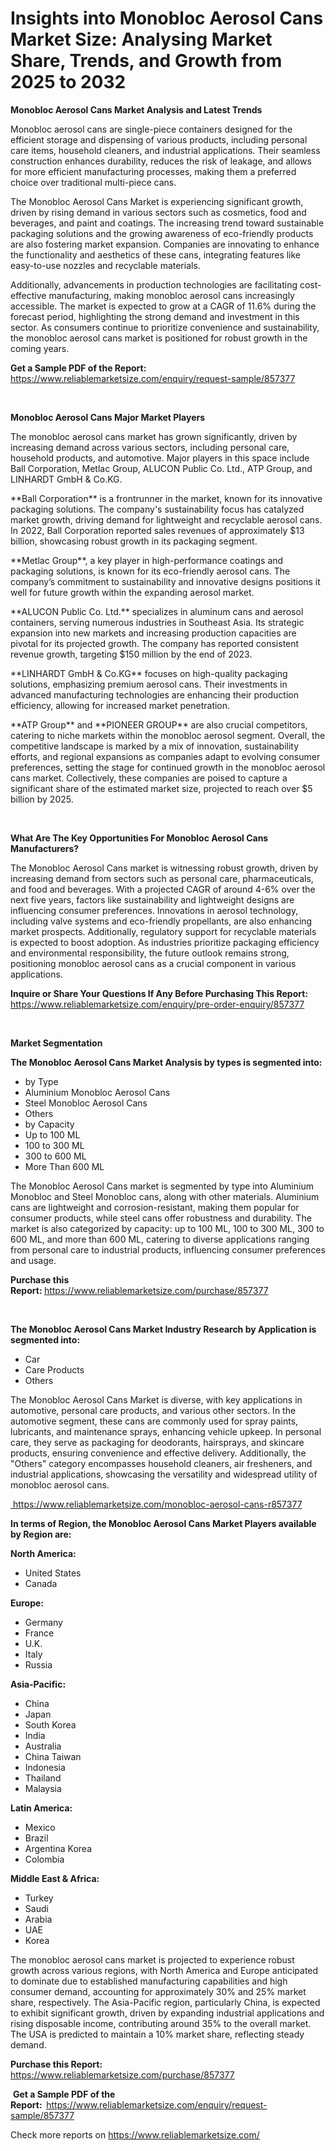 <p><h1>Insights into Monobloc Aerosol Cans Market Size: Analysing Market Share, Trends, and Growth from 2025 to 2032</h1></p><p><strong>Monobloc Aerosol Cans Market Analysis and Latest Trends</strong></p>
<p><p>Monobloc aerosol cans are single-piece containers designed for the efficient storage and dispensing of various products, including personal care items, household cleaners, and industrial applications. Their seamless construction enhances durability, reduces the risk of leakage, and allows for more efficient manufacturing processes, making them a preferred choice over traditional multi-piece cans.</p><p>The Monobloc Aerosol Cans Market is experiencing significant growth, driven by rising demand in various sectors such as cosmetics, food and beverages, and paint and coatings. The increasing trend toward sustainable packaging solutions and the growing awareness of eco-friendly products are also fostering market expansion. Companies are innovating to enhance the functionality and aesthetics of these cans, integrating features like easy-to-use nozzles and recyclable materials.</p><p>Additionally, advancements in production technologies are facilitating cost-effective manufacturing, making monobloc aerosol cans increasingly accessible. The market is expected to grow at a CAGR of 11.6% during the forecast period, highlighting the strong demand and investment in this sector. As consumers continue to prioritize convenience and sustainability, the monobloc aerosol cans market is positioned for robust growth in the coming years.</p></p>
<p><strong>Get a Sample PDF of the Report:&nbsp;</strong> <a href="https://www.reliablemarketsize.com/enquiry/request-sample/857377?utm_campaign=2444&utm_medium=2&utm_source=Github&utm_content=ia&utm_term=04042025&utm_id=monobloc-aerosol-cans">https://www.reliablemarketsize.com/enquiry/request-sample/857377</a></p>
<p>&nbsp;</p>
<p><strong>Monobloc Aerosol Cans Major Market Players</strong></p>
<p><p>The monobloc aerosol cans market has grown significantly, driven by increasing demand across various sectors, including personal care, household products, and automotive. Major players in this space include Ball Corporation, Metlac Group, ALUCON Public Co. Ltd., ATP Group, and LINHARDT GmbH & Co.KG.</p><p>**Ball Corporation** is a frontrunner in the market, known for its innovative packaging solutions. The company's sustainability focus has catalyzed market growth, driving demand for lightweight and recyclable aerosol cans. In 2022, Ball Corporation reported sales revenues of approximately $13 billion, showcasing robust growth in its packaging segment.</p><p>**Metlac Group**, a key player in high-performance coatings and packaging solutions, is known for its eco-friendly aerosol cans. The company’s commitment to sustainability and innovative designs positions it well for future growth within the expanding aerosol market.</p><p>**ALUCON Public Co. Ltd.** specializes in aluminum cans and aerosol containers, serving numerous industries in Southeast Asia. Its strategic expansion into new markets and increasing production capacities are pivotal for its projected growth. The company has reported consistent revenue growth, targeting $150 million by the end of 2023.</p><p>**LINHARDT GmbH & Co.KG** focuses on high-quality packaging solutions, emphasizing premium aerosol cans. Their investments in advanced manufacturing technologies are enhancing their production efficiency, allowing for increased market penetration.</p><p>**ATP Group** and **PIONEER GROUP** are also crucial competitors, catering to niche markets within the monobloc aerosol segment. Overall, the competitive landscape is marked by a mix of innovation, sustainability efforts, and regional expansions as companies adapt to evolving consumer preferences, setting the stage for continued growth in the monobloc aerosol cans market. Collectively, these companies are poised to capture a significant share of the estimated market size, projected to reach over $5 billion by 2025.</p></p>
<p>&nbsp;</p>
<p><strong>What Are The Key Opportunities For Monobloc Aerosol Cans Manufacturers?</strong></p>
<p><p>The Monobloc Aerosol Cans market is witnessing robust growth, driven by increasing demand from sectors such as personal care, pharmaceuticals, and food and beverages. With a projected CAGR of around 4-6% over the next five years, factors like sustainability and lightweight designs are influencing consumer preferences. Innovations in aerosol technology, including valve systems and eco-friendly propellants, are also enhancing market prospects. Additionally, regulatory support for recyclable materials is expected to boost adoption. As industries prioritize packaging efficiency and environmental responsibility, the future outlook remains strong, positioning monobloc aerosol cans as a crucial component in various applications.</p></p>
<p><strong>Inquire or Share Your Questions If Any Before Purchasing This Report:</strong> <a href="https://www.reliablemarketsize.com/enquiry/pre-order-enquiry/857377?utm_campaign=2444&utm_medium=2&utm_source=Github&utm_content=ia&utm_term=04042025&utm_id=monobloc-aerosol-cans">https://www.reliablemarketsize.com/enquiry/pre-order-enquiry/857377</a></p>
<p>&nbsp;</p>
<p><strong>Market Segmentation</strong></p>
<p><strong>The Monobloc Aerosol Cans Market Analysis by types is segmented into:</strong></p>
<p><ul><li>by Type</li><li>Aluminium Monobloc Aerosol Cans</li><li>Steel Monobloc Aerosol Cans</li><li>Others</li><li>by Capacity</li><li>Up to 100 ML</li><li>100 to 300 ML</li><li>300 to 600 ML</li><li>More Than 600 ML</li></ul></p>
<p><p>The Monobloc Aerosol Cans market is segmented by type into Aluminium Monobloc and Steel Monobloc cans, along with other materials. Aluminium cans are lightweight and corrosion-resistant, making them popular for consumer products, while steel cans offer robustness and durability. The market is also categorized by capacity: up to 100 ML, 100 to 300 ML, 300 to 600 ML, and more than 600 ML, catering to diverse applications ranging from personal care to industrial products, influencing consumer preferences and usage.</p></p>
<p><strong>Purchase this Report:&nbsp;</strong><a href="https://www.reliablemarketsize.com/purchase/857377?utm_campaign=2444&utm_medium=2&utm_source=Github&utm_content=ia&utm_term=04042025&utm_id=monobloc-aerosol-cans">https://www.reliablemarketsize.com/purchase/857377</a></p>
<p>&nbsp;</p>
<p><strong>The Monobloc Aerosol Cans Market Industry Research by Application is segmented into:</strong></p>
<p><ul><li>Car</li><li>Care Products</li><li>Others</li></ul></p>
<p><p>The Monobloc Aerosol Cans Market is diverse, with key applications in automotive, personal care products, and various other sectors. In the automotive segment, these cans are commonly used for spray paints, lubricants, and maintenance sprays, enhancing vehicle upkeep. In personal care, they serve as packaging for deodorants, hairsprays, and skincare products, ensuring convenience and effective delivery. Additionally, the "Others" category encompasses household cleaners, air fresheners, and industrial applications, showcasing the versatility and widespread utility of monobloc aerosol cans.</p></p>
<p><a href="https://www.reliablemarketsize.com/monobloc-aerosol-cans-r857377?utm_campaign=2444&utm_medium=2&utm_source=Github&utm_content=ia&utm_term=04042025&utm_id=monobloc-aerosol-cans">&nbsp;https://www.reliablemarketsize.com/monobloc-aerosol-cans-r857377</a></p>
<p><strong>In terms of Region, the Monobloc Aerosol Cans Market Players available by Region are:</strong></p>
<p>
    <p> <strong> North America: </strong>
        <ul>
            <li>United States</li>
            <li>Canada</li>
        </ul>
        </p> 
    <p> <strong> Europe: </strong>
        <ul>
            <li>Germany</li>
            <li>France</li>
            <li>U.K.</li>
            <li>Italy</li>
            <li>Russia</li>
        </ul>
        </p> 
    <p> <strong> Asia-Pacific: </strong>
        <ul>
            <li>China</li>
            <li>Japan</li>
            <li>South Korea</li>
            <li>India</li>
            <li>Australia</li>
            <li>China Taiwan</li>
            <li>Indonesia</li>
            <li>Thailand</li>
            <li>Malaysia</li>
        </ul>
        </p> 
    <p> <strong> Latin America: </strong>
        <ul>
            <li>Mexico</li>
            <li>Brazil</li>
            <li>Argentina Korea</li>
            <li>Colombia</li>
        </ul>
        </p> 
    <p> <strong> Middle East & Africa: </strong>
        <ul>
            <li>Turkey</li>
            <li>Saudi</li>
            <li>Arabia</li>
            <li>UAE</li>
            <li>Korea</li>
        </ul>
    </p>
    </p>
<p><p>The monobloc aerosol cans market is projected to experience robust growth across various regions, with North America and Europe anticipated to dominate due to established manufacturing capabilities and high consumer demand, accounting for approximately 30% and 25% market share, respectively. The Asia-Pacific region, particularly China, is expected to exhibit significant growth, driven by expanding industrial applications and rising disposable income, contributing around 35% to the overall market. The USA is predicted to maintain a 10% market share, reflecting steady demand.</p></p>
<p><strong>Purchase this Report: </strong><a href="https://www.reliablemarketsize.com/purchase/857377?utm_campaign=2444&utm_medium=2&utm_source=Github&utm_content=ia&utm_term=04042025&utm_id=monobloc-aerosol-cans">https://www.reliablemarketsize.com/purchase/857377</a></p>
<p>&nbsp;<strong>Get a Sample PDF of the Report:&nbsp;&nbsp;</strong><a href="https://www.reliablemarketsize.com/enquiry/request-sample/857377?utm_campaign=2444&utm_medium=2&utm_source=Github&utm_content=ia&utm_term=04042025&utm_id=monobloc-aerosol-cans">https://www.reliablemarketsize.com/enquiry/request-sample/857377</a></p>
<p><strong></strong></p>
<p>Check more reports on <a href="https://www.reliablemarketsize.com/?utm_campaign=2444&utm_medium=2&utm_source=Github&utm_content=ia&utm_term=04042025&utm_id=monobloc-aerosol-cans">https://www.reliablemarketsize.com/</a></p>